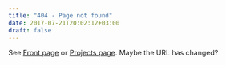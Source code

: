 ```yaml
---
title: "404 - Page not found"
date: 2017-07-21T20:02:12+03:00
draft: false
---
```

See [Front page](/) or [Projects page](/projects). Maybe the URL has changed?